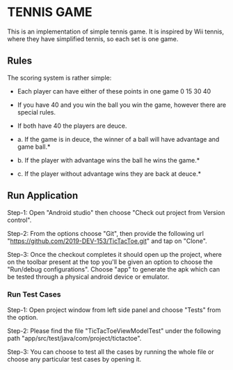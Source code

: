 # TENNIS GAME

This is an implementation of simple tennis game. It is inspired by Wii tennis, where they have simplified tennis, so each set is one game.

## Rules

The scoring system is rather simple:

* Each player can have either of these points in one game 0 15 30 40

* If you have 40 and you win the ball you win the game, however there are special rules.

* If both have 40 the players are deuce.

* a. If the game is in deuce, the winner of a ball will have advantage and game ball.*

* b. If the player with advantage wins the ball he wins the game.*

* c. If the player without advantage wins they are back at deuce.*

## Run Application

Step-1: Open "Android studio" then choose "Check out project from Version control".

Step-2: From the options choose "Git", then provide the following url "https://github.com/2019-DEV-153/TicTacToe.git" and tap on "Clone".

Step-3: Once the checkout completes it should open up the project, where on the toolbar present at the top you'll be given an option to choose the "Run/debug configurations".
Choose "app" to generate the apk which can be tested through a physical android device or emulator.

### Run Test Cases

Step-1: Open project window from left side panel and choose "Tests" from the option.

Step-2: Please find the file "TicTacToeViewModelTest" under the following path "app/src/test/java/com/project/tictactoe".

Step-3: You can choose to test all the cases by running the whole file or choose any particular test cases by opening it.
